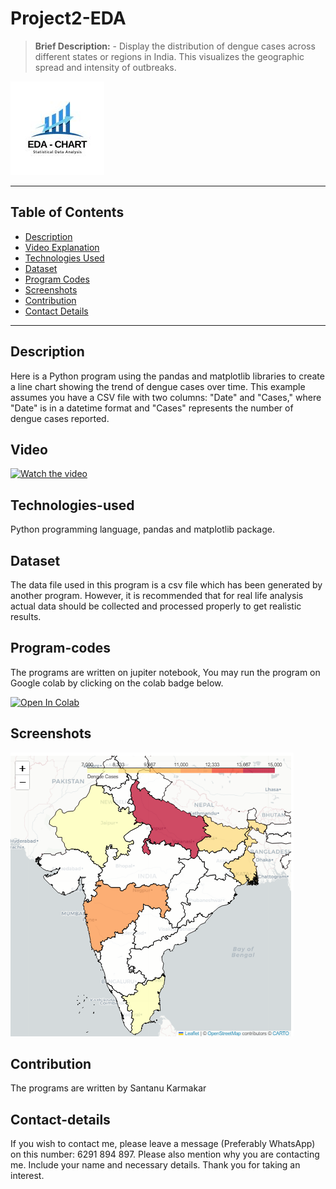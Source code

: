 # Project2-EDA
> **Brief Description:** - Display the distribution of dengue cases across different states or regions in India. This visualizes the geographic spread and intensity of outbreaks.

![Project Logo](EDACharts.jpg)

---

## Table of Contents

- [Description](#description)
- [Video Explanation](#video)
- [Technologies Used](#technologies-used)
- [Dataset](#dataset)
- [Program Codes ](#program-codes)
- [Screenshots](#screenshots)
- [Contribution](#contributipn)
- [Contact Details](#contact-details)

---

## Description

Here is a Python program using the pandas and matplotlib libraries to create a line chart showing the trend of dengue cases over time. This example assumes you have a CSV file with two columns: "Date" and "Cases," where "Date" is in a datetime format and "Cases" represents the number of dengue cases reported.

## Video

[![Watch the video](https://img.youtube.com/vi/sEScfOFJsDU/hqdefault.jpg)](https://www.youtube.com/watch?v=sEScfOFJsDU)

## Technologies-used

Python programming language, pandas and matplotlib package.

## Dataset

The data file used in this program is a csv file which has been generated by another program. However, it is recommended that for real life analysis actual data should be collected and processed properly to get realistic results.

## Program-codes

The programs are written on jupiter notebook, You may run the program on Google colab by clicking on the colab badge below.

[![Open In Colab](https://colab.research.google.com/assets/colab-badge.svg)](https://colab.research.google.com/github/fromsantanu/Project2-EDA-Dengue-Outbreak-ChoroplethMap/blob/main/Project2-EDA-Dengue-Outbreak-ChoroplethMap.ipynb)

## Screenshots

![Program Output](output.png)

## Contribution

The programs are written by Santanu Karmakar

## Contact-details

If you wish to contact me, please leave a message (Preferably WhatsApp) on this number: 6291 894 897.
Please also mention why you are contacting me. Include your name and necessary details.
Thank you for taking an interest.
